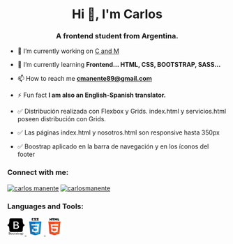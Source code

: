<h1 align="center">Hi 👋, I'm Carlos</h1>
<h3 align="center">A frontend student from Argentina.</h3>

- 🔭 I’m currently working on [C and M](https://cmanente89.github.io/c-and-m/)

- 🌱 I’m currently learning **Frontend... HTML, CSS, BOOTSTRAP, SASS...**

- 📫 How to reach me **cmanente89@gmail.com**

- ⚡ Fun fact **I am also an English-Spanish translator.**

- ✅ Distribución realizada con Flexbox y Grids. index.html y servicios.html poseen distribución con Grids.
- ✅ Las páginas index.html y nosotros.html son responsive hasta 350px
- ✅ Boostrap aplicado en la barra de navegación y en los íconos del footer

<h3 align="left">Connect with me:</h3>
<p align="left">
<a href="https://linkedin.com/in/carlos manente" target="blank"><img align="center" src="https://raw.githubusercontent.com/rahuldkjain/github-profile-readme-generator/master/src/images/icons/Social/linked-in-alt.svg" alt="carlos manente" height="30" width="40" /></a>
<a href="https://kaggle.com/carlosmanente" target="blank"><img align="center" src="https://raw.githubusercontent.com/rahuldkjain/github-profile-readme-generator/master/src/images/icons/Social/kaggle.svg" alt="carlosmanente" height="30" width="40" /></a>
</p>

<h3 align="left">Languages and Tools:</h3>
<p align="left"> <a href="https://getbootstrap.com" target="_blank" rel="noreferrer"> <img src="https://raw.githubusercontent.com/devicons/devicon/master/icons/bootstrap/bootstrap-plain-wordmark.svg" alt="bootstrap" width="40" height="40"/> </a> <a href="https://www.w3schools.com/css/" target="_blank" rel="noreferrer"> <img src="https://raw.githubusercontent.com/devicons/devicon/master/icons/css3/css3-original-wordmark.svg" alt="css3" width="40" height="40"/> </a> <a href="https://www.w3.org/html/" target="_blank" rel="noreferrer"> <img src="https://raw.githubusercontent.com/devicons/devicon/master/icons/html5/html5-original-wordmark.svg" alt="html5" width="40" height="40"/> </a> </p>